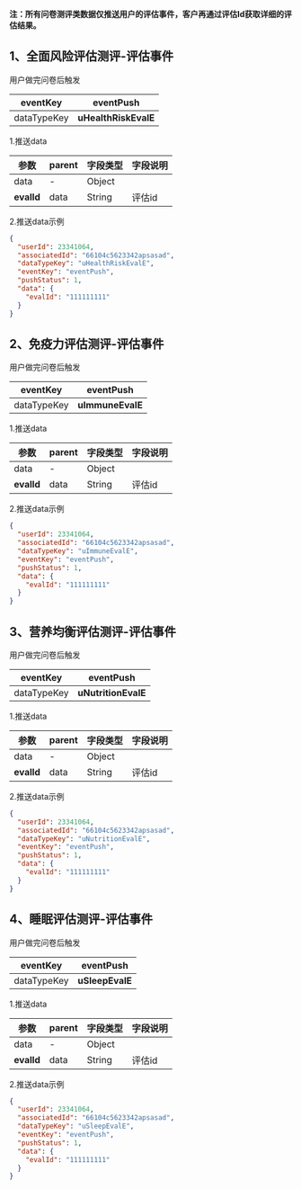 **注：所有问卷测评类数据仅推送用户的评估事件，客户再通过评估Id获取详细的评估结果。**
<a name="mXsif"></a>
## 1、全面风险评估测评-评估事件
用户做完问卷后触发

| eventKey | eventPush |
| --- | --- |
| dataTypeKey | **uHealthRiskEvalE** |

1.推送data

| 参数 | parent | 字段类型 | 字段说明 |
| --- | --- | --- | --- |
| data | - | Object |  |
| **evalId** | data | String | 评估id<br /> |

2.推送data示例
```json
{
  "userId": 23341064,
  "associatedId": "66104c5623342apsasad",
  "dataTypeKey": "uHealthRiskEvalE",
  "eventKey": "eventPush",
  "pushStatus": 1,
  "data": {
    "evalId": "111111111"
  }
}
```
<a name="CAeLM"></a>
## 2、免疫力评估测评-评估事件
用户做完问卷后触发

| eventKey | eventPush |
| --- | --- |
| dataTypeKey | **uImmuneEvalE** |

1.推送data

| 参数 | parent | 字段类型 | 字段说明 |
| --- | --- | --- | --- |
| data | - | Object |  |
| **evalId** | data | String | 评估id<br /> |

2.推送data示例
```json
{
  "userId": 23341064,
  "associatedId": "66104c5623342apsasad",
  "dataTypeKey": "uImmuneEvalE",
  "eventKey": "eventPush",
  "pushStatus": 1,
  "data": {
    "evalId": "111111111"
  }
}
```
<a name="wdj1y"></a>
## 3、营养均衡评估测评-评估事件
用户做完问卷后触发

| eventKey | eventPush |
| --- | --- |
| dataTypeKey | **uNutritionEvalE** |

1.推送data

| 参数 | parent | 字段类型 | 字段说明 |
| --- | --- | --- | --- |
| data | - | Object |  |
| **evalId** | data | String | 评估id<br /> |

2.推送data示例
```json
{
  "userId": 23341064,
  "associatedId": "66104c5623342apsasad",
  "dataTypeKey": "uNutritionEvalE",
  "eventKey": "eventPush",
  "pushStatus": 1,
  "data": {
    "evalId": "111111111"
  }
}
```
<a name="uCIdJ"></a>
## 4、睡眠评估测评-评估事件
用户做完问卷后触发

| eventKey | eventPush |
| --- | --- |
| dataTypeKey | **uSleepEvalE** |

1.推送data

| 参数 | parent | 字段类型 | 字段说明 |
| --- | --- | --- | --- |
| data | - | Object |  |
| **evalId** | data | String | 评估id<br /> |

2.推送data示例
```json
{
  "userId": 23341064,
  "associatedId": "66104c5623342apsasad",
  "dataTypeKey": "uSleepEvalE",
  "eventKey": "eventPush",
  "pushStatus": 1,
  "data": {
    "evalId": "111111111"
  }
}
```

<br />


